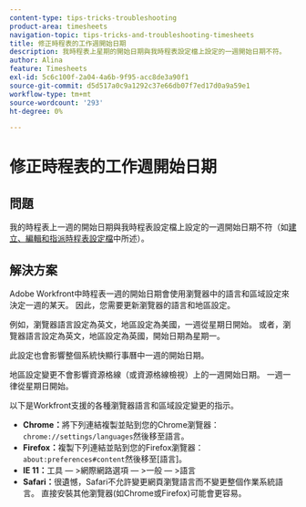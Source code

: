 ```yaml
---
content-type: tips-tricks-troubleshooting
product-area: timesheets
navigation-topic: tips-tricks-and-troubleshooting-timesheets
title: 修正時程表的工作週開始日期
description: 我時程表上星期的開始日期與我時程表設定檔上設定的一週開始日期不符。
author: Alina
feature: Timesheets
exl-id: 5c6c100f-2a04-4a6b-9f95-acc8de3a90f1
source-git-commit: d5d517a0c9a1292c37e66db07f7ed17d0a9a59e1
workflow-type: tm+mt
source-wordcount: '293'
ht-degree: 0%

---
```


# 修正時程表的工作週開始日期

## 問題

我的時程表上一週的開始日期與我時程表設定檔上設定的一週開始日期不符（如[建立、編輯和指派時程表設定檔](../../timesheets/create-and-manage-timesheets/create-timesheet-profiles.md)中所述）。

## 解決方案

Adobe Workfront中時程表一週的開始日期會使用瀏覽器中的語言和區域設定來決定一週的某天。 因此，您需要更新瀏覽器的語言和地區設定。

例如，瀏覽器語言設定為英文，地區設定為美國，一週從星期日開始。 或者，瀏覽器語言設定為英文，地區設定為英國，開始日期為星期一。

此設定也會影響整個系統快顯行事曆中一週的開始日期。

地區設定變更不會影響資源格線（或資源格線檢視）上的一週開始日期。 一週一律從星期日開始。

以下是Workfront支援的各種瀏覽器語言和區域設定變更的指示。

* **Chrome：**&#x200B;將下列連結複製並貼到您的Chrome瀏覽器： `chrome://settings/languages`然後移至語言。
* **Firefox：**&#x200B;複製下列連結並貼到您的Firefox瀏覽器： `about:preferences#content`然後移至[語言]。
* **IE 11：**&#x200B;工具 — >網際網路選項 — >一般 — >語言
* **Safari：**&#x200B;很遺憾，Safari不允許變更網頁瀏覽語言而不變更整個作業系統語言。 直接安裝其他瀏覽器(如Chrome或Firefox)可能會更容易。


